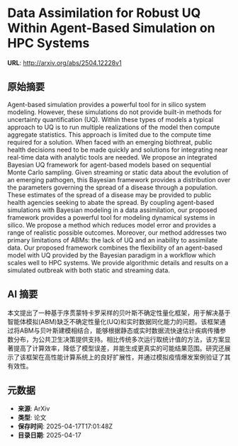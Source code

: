 # Data Assimilation for Robust UQ Within Agent-Based Simulation on HPC Systems

**URL**: http://arxiv.org/abs/2504.12228v1

## 原始摘要

Agent-based simulation provides a powerful tool for in silico system
modeling. However, these simulations do not provide built-in methods for
uncertainty quantification (UQ). Within these types of models a typical
approach to UQ is to run multiple realizations of the model then compute
aggregate statistics. This approach is limited due to the compute time required
for a solution. When faced with an emerging biothreat, public health decisions
need to be made quickly and solutions for integrating near real-time data with
analytic tools are needed.
  We propose an integrated Bayesian UQ framework for agent-based models based
on sequential Monte Carlo sampling. Given streaming or static data about the
evolution of an emerging pathogen, this Bayesian framework provides a
distribution over the parameters governing the spread of a disease through a
population. These estimates of the spread of a disease may be provided to
public health agencies seeking to abate the spread.
  By coupling agent-based simulations with Bayesian modeling in a data
assimilation, our proposed framework provides a powerful tool for modeling
dynamical systems in silico. We propose a method which reduces model error and
provides a range of realistic possible outcomes. Moreover, our method addresses
two primary limitations of ABMs: the lack of UQ and an inability to assimilate
data. Our proposed framework combines the flexibility of an agent-based model
with UQ provided by the Bayesian paradigm in a workflow which scales well to
HPC systems. We provide algorithmic details and results on a simulated outbreak
with both static and streaming data.


## AI 摘要

本文提出了一种基于序贯蒙特卡罗采样的贝叶斯不确定性量化框架，用于解决基于智能体模拟(ABM)缺乏不确定性量化(UQ)和实时数据同化能力的问题。该框架通过将ABM与贝叶斯建模相结合，能够根据静态或实时数据流快速估计疾病传播参数分布，为公共卫生决策提供支持。相比传统多次运行取统计值的方法，该方案显著提高了计算效率，降低了模型误差，并能生成更真实的可能结果范围。研究还展示了该框架在高性能计算系统上的良好扩展性，并通过模拟疫情爆发案例验证了其有效性。

## 元数据

- **来源**: ArXiv
- **类型**: 论文
- **保存时间**: 2025-04-17T17:01:48Z
- **目录日期**: 2025-04-17

